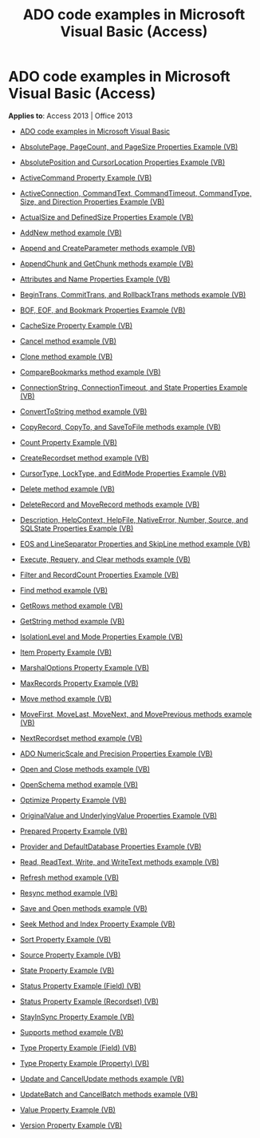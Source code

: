 ﻿---
title: ADO code examples in Microsoft Visual Basic (Access)
TOCTitle: ADO code examples in Microsoft Visual Basic
ms:assetid: 2784352b-71cd-40aa-9feb-1976a54b5fc5
ms:mtpsurl: https://msdn.microsoft.com/library/JJ249038(v=office.15)
ms:contentKeyID: 48543840
ms.date: 09/18/2015
mtps_version: v=office.15
---

# ADO code examples in Microsoft Visual Basic (Access)

**Applies to**: Access 2013 | Office 2013


  - [ADO code examples in Microsoft Visual Basic](ado-code-examples-in-microsoft-visual-basic.md)

  - [AbsolutePage, PageCount, and PageSize Properties Example (VB)](absolutepage-pagecount-and-pagesize-properties-example-vb.md)

  - [AbsolutePosition and CursorLocation Properties Example (VB)](absoluteposition-and-cursorlocation-properties-example-vb.md)

  - [ActiveCommand Property Example (VB)](activecommand-property-example-vb.md)

  - [ActiveConnection, CommandText, CommandTimeout, CommandType, Size, and Direction Properties Example (VB)](activeconnection-commandtext-commandtimeout-commandtype-size-and-direction-properties-example-vb.md)

  - [ActualSize and DefinedSize Properties Example (VB)](actualsize-and-definedsize-properties-example-vb.md)

  - [AddNew method example (VB)](addnew-method-example-vb.md)

  - [Append and CreateParameter methods example (VB)](append-and-createparameter-methods-example-vb.md)

  - [AppendChunk and GetChunk methods example (VB)](appendchunk-and-getchunk-methods-example-vb.md)

  - [Attributes and Name Properties Example (VB)](attributes-and-name-properties-example-vb.md)

  - [BeginTrans, CommitTrans, and RollbackTrans methods example (VB)](begintrans-committrans-and-rollbacktrans-methods-example-vb.md)

  - [BOF, EOF, and Bookmark Properties Example (VB)](bof-eof-and-bookmark-properties-example-vb.md)

  - [CacheSize Property Example (VB)](cachesize-property-example-vb.md)

  - [Cancel method example (VB)](cancel-method-example-vb.md)

  - [Clone method example (VB)](clone-method-example-vb.md)

  - [CompareBookmarks method example (VB)](comparebookmarks-method-example-vb.md)

  - [ConnectionString, ConnectionTimeout, and State Properties Example (VB)](connectionstring-connectiontimeout-and-state-properties-example-vb.md)

  - [ConvertToString method example (VB)](converttostring-method-example-vb.md)

  - [CopyRecord, CopyTo, and SaveToFile methods example (VB)](copyrecord-copyto-and-savetofile-methods-example-vb.md)

  - [Count Property Example (VB)](count-property-example-vb.md)

  - [CreateRecordset method example (VB)](createrecordset-method-example-vb.md)

  - [CursorType, LockType, and EditMode Properties Example (VB)](cursortype-locktype-and-editmode-properties-example-vb.md)

  - [Delete method example (VB)](delete-method-example-vb.md)

  - [DeleteRecord and MoveRecord methods example (VB)](deleterecord-and-moverecord-methods-example-vb.md)

  - [Description, HelpContext, HelpFile, NativeError, Number, Source, and SQLState Properties Example (VB)](description-helpcontext-helpfile-nativeerror-number-source-and-sqlstate-properties-example-vb.md)

  - [EOS and LineSeparator Properties and SkipLine method example (VB)](eos-and-lineseparator-properties-and-skipline-method-example-vb.md)

  - [Execute, Requery, and Clear methods example (VB)](execute-requery-and-clear-methods-example-vb.md)

  - [Filter and RecordCount Properties Example (VB)](filter-and-recordcount-properties-example-vb.md)

  - [Find method example (VB)](find-method-example-vb.md)

  - [GetRows method example (VB)](getrows-method-example-vb.md)

  - [GetString method example (VB)](getstring-method-example-vb.md)

  - [IsolationLevel and Mode Properties Example (VB)](isolationlevel-and-mode-properties-example-vb.md)

  - [Item Property Example (VB)](item-property-example-vb.md)

  - [MarshalOptions Property Example (VB)](marshaloptions-property-example-vb.md)

  - [MaxRecords Property Example (VB)](maxrecords-property-example-vb.md)

  - [Move method example (VB)](move-method-example-vb.md)

  - [MoveFirst, MoveLast, MoveNext, and MovePrevious methods example (VB)](movefirst-movelast-movenext-and-moveprevious-methods-example-vb.md)

  - [NextRecordset method example (VB)](nextrecordset-method-example-vb.md)

  - [ADO NumericScale and Precision Properties Example (VB)](ado-numericscale-and-precision-properties-example-vb.md)

  - [Open and Close methods example (VB)](open-and-close-methods-example-vb.md)

  - [OpenSchema method example (VB)](openschema-method-example-vb.md)

  - [Optimize Property Example (VB)](optimize-property-example-vb.md)

  - [OriginalValue and UnderlyingValue Properties Example (VB)](originalvalue-and-underlyingvalue-properties-example-vb.md)

  - [Prepared Property Example (VB)](prepared-property-example-vb.md)

  - [Provider and DefaultDatabase Properties Example (VB)](provider-and-defaultdatabase-properties-example-vb.md)

  - [Read, ReadText, Write, and WriteText methods example (VB)](read-readtext-write-and-writetext-methods-example-vb.md)

  - [Refresh method example (VB)](refresh-method-example-vb.md)

  - [Resync method example (VB)](resync-method-example-vb.md)

  - [Save and Open methods example (VB)](save-and-open-methods-example-vb.md)

  - [Seek Method and Index Property Example (VB)](seek-method-and-index-property-example-vb.md)

  - [Sort Property Example (VB)](sort-property-example-vb.md)

  - [Source Property Example (VB)](source-property-example-vb.md)

  - [State Property Example (VB)](state-property-example-vb.md)

  - [Status Property Example (Field) (VB)](status-property-example-field-vb.md)

  - [Status Property Example (Recordset) (VB)](status-property-example-recordset-vb.md)

  - [StayInSync Property Example (VB)](stayinsync-property-example-vb.md)

  - [Supports method example (VB)](supports-method-example-vb.md)

  - [Type Property Example (Field) (VB)](type-property-example-field-vb.md)

  - [Type Property Example (Property) (VB)](type-property-example-property-vb.md)

  - [Update and CancelUpdate methods example (VB)](update-and-cancelupdate-methods-example-vb.md)

  - [UpdateBatch and CancelBatch methods example (VB)](updatebatch-and-cancelbatch-methods-example-vb.md)

  - [Value Property Example (VB)](value-property-example-vb.md)

  - [Version Property Example (VB)](version-property-example-vb.md)

